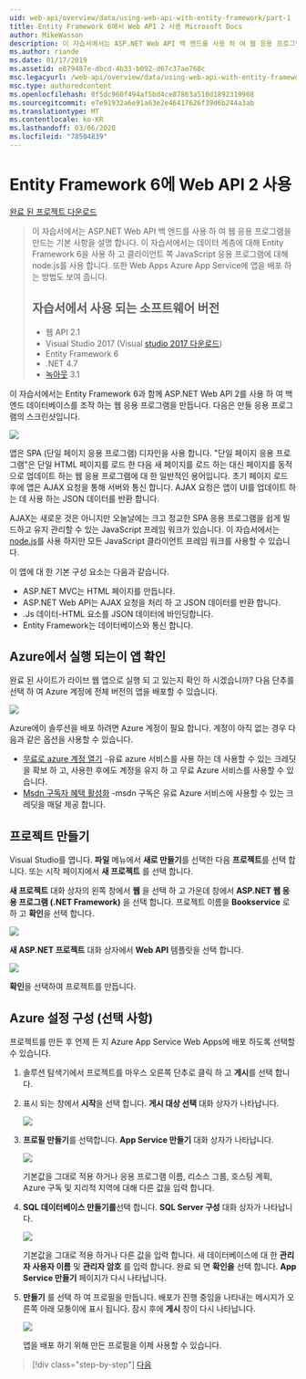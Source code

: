 ```yaml
---
uid: web-api/overview/data/using-web-api-with-entity-framework/part-1
title: Entity Framework 6에서 Web API 2 사용 Microsoft Docs
author: MikeWasson
description: 이 자습서에서는 ASP.NET Web API 백 엔드를 사용 하 여 웹 응용 프로그램을 만드는 기본 사항을 설명 합니다. 이 자습서에서는 데이터 레이아웃에 Entity Framework 6을 사용 합니다.
ms.author: riande
ms.date: 01/17/2019
ms.assetid: e879487e-dbcd-4b33-b092-d67c37ae768c
msc.legacyurl: /web-api/overview/data/using-web-api-with-entity-framework/part-1
msc.type: authoredcontent
ms.openlocfilehash: 0f5dc960f494af5bd4ce87863a510d1892319908
ms.sourcegitcommit: e7e91932a6e91a63e2e46417626f39d6b244a3ab
ms.translationtype: MT
ms.contentlocale: ko-KR
ms.lasthandoff: 03/06/2020
ms.locfileid: "78504839"
---
```

# <a name="using-web-api-2-with-entity-framework-6"></a>Entity Framework 6에 Web API 2 사용

[완료 된 프로젝트 다운로드](https://github.com/MikeWasson/BookService)

> 이 자습서에서는 ASP.NET Web API 백 엔드를 사용 하 여 웹 응용 프로그램을 만드는 기본 사항을 설명 합니다. 이 자습서에서는 데이터 계층에 대해 Entity Framework 6을 사용 하 고 클라이언트 쪽 JavaScript 응용 프로그램에 대해 node.js를 사용 합니다. 또한 Web Apps Azure App Service에 앱을 배포 하는 방법도 보여 줍니다.
>
> ## <a name="software-versions-used-in-the-tutorial"></a>자습서에서 사용 되는 소프트웨어 버전
>
> - 웹 API 2.1
> - Visual Studio 2017 (Visual [studio 2017 다운로드](https://visualstudio.microsoft.com/downloads/?utm_medium=microsoft&utm_source=docs.microsoft.com&utm_campaign=button+cta&utm_content=download+vs2017))
> - Entity Framework 6
> - .NET 4.7
> - [녹아웃](http://knockoutjs.com/) 3.1

이 자습서에서는 Entity Framework 6과 함께 ASP.NET Web API 2를 사용 하 여 백 엔드 데이터베이스를 조작 하는 웹 응용 프로그램을 만듭니다. 다음은 만들 응용 프로그램의 스크린샷입니다.

[![](part-1/_static/image2.png)](part-1/_static/image1.png)

앱은 SPA (단일 페이지 응용 프로그램) 디자인을 사용 합니다. "단일 페이지 응용 프로그램"은 단일 HTML 페이지를 로드 한 다음 새 페이지를 로드 하는 대신 페이지를 동적으로 업데이트 하는 웹 응용 프로그램에 대 한 일반적인 용어입니다. 초기 페이지 로드 후에 앱은 AJAX 요청을 통해 서버와 통신 합니다. AJAX 요청은 앱이 UI를 업데이트 하는 데 사용 하는 JSON 데이터를 반환 합니다.

AJAX는 새로운 것은 아니지만 오늘날에는 크고 정교한 SPA 응용 프로그램을 쉽게 빌드하고 유지 관리할 수 있는 JavaScript 프레임 워크가 있습니다. 이 자습서에서는 [node.js](http://knockoutjs.com/)를 사용 하지만 모든 JavaScript 클라이언트 프레임 워크를 사용할 수 있습니다.

이 앱에 대 한 기본 구성 요소는 다음과 같습니다.

- ASP.NET MVC는 HTML 페이지를 만듭니다.
- ASP.NET Web API는 AJAX 요청을 처리 하 고 JSON 데이터를 반환 합니다.
- .Js 데이터-HTML 요소를 JSON 데이터에 바인딩합니다.
- Entity Framework는 데이터베이스와 통신 합니다.

## <a name="see-this-app-running-on-azure"></a>Azure에서 실행 되는이 앱 확인

완료 된 사이트가 라이브 웹 앱으로 실행 되 고 있는지 확인 하 시겠습니까? 다음 단추를 선택 하 여 Azure 계정에 전체 버전의 앱을 배포할 수 있습니다.

[![](http://azuredeploy.net/deploybutton.png)](https://azuredeploy.net/?WT.mc_id=deploy_azure_aspnet&repository=https://github.com/tfitzmac/BookService)

Azure에이 솔루션을 배포 하려면 Azure 계정이 필요 합니다. 계정이 아직 없는 경우 다음과 같은 옵션을 사용할 수 있습니다.

- [무료로 azure 계정 열기](https://azure.microsoft.com/pricing/free-trial/?WT.mc_id=A443DD604) -유료 azure 서비스를 사용 하는 데 사용할 수 있는 크레딧을 확보 하 고, 사용한 후에도 계정을 유지 하 고 무료 Azure 서비스를 사용할 수 있습니다.
- [Msdn 구독자 혜택 활성화](https://azure.microsoft.com/pricing/member-offers/msdn-benefits-details/?WT.mc_id=A443DD604) -msdn 구독은 유료 Azure 서비스에 사용할 수 있는 크레딧을 매달 제공 합니다.

## <a name="create-the-project"></a>프로젝트 만들기

Visual Studio를 엽니다. **파일** 메뉴에서 **새로 만들기**를 선택한 다음 **프로젝트**를 선택 합니다. 또는 시작 페이지에서 **새 프로젝트** 를 선택 합니다.

**새 프로젝트** 대화 상자의 왼쪽 창에서 **웹** 을 선택 하 고 가운데 창에서 **ASP.NET 웹 응용 프로그램 (.NET Framework)** 을 선택 합니다. 프로젝트 이름을 **Bookservice** 로 하 고 **확인**을 선택 합니다.

[![](part-1/_static/image11.png)](part-1/_static/image11.png)

**새 ASP.NET 프로젝트** 대화 상자에서 **Web API** 템플릿을 선택 합니다.

[![](part-1/_static/image12.png)](part-1/_static/image12.png)

**확인**을 선택하여 프로젝트를 만듭니다.

## <a name="configure-azure-settings-optional"></a>Azure 설정 구성 (선택 사항)

프로젝트를 만든 후 언제 든 지 Azure App Service Web Apps에 배포 하도록 선택할 수 있습니다. 

1. 솔루션 탐색기에서 프로젝트를 마우스 오른쪽 단추로 클릭 하 고 **게시**를 선택 합니다.

2. 표시 되는 창에서 **시작**을 선택 합니다. **게시 대상 선택** 대화 상자가 나타납니다.

   [![](part-1/_static/image14.png)](part-1/_static/image14.png)

3. **프로필 만들기**를 선택합니다. **App Service 만들기** 대화 상자가 나타납니다.

   [![](part-1/_static/image15.png)](part-1/_static/image15.png)

   기본값을 그대로 적용 하거나 응용 프로그램 이름, 리소스 그룹, 호스팅 계획, Azure 구독 및 지리적 지역에 대해 다른 값을 입력 합니다. 

4. **SQL 데이터베이스 만들기를**선택 합니다. **SQL Server 구성** 대화 상자가 나타납니다. 

   [![](part-1/_static/image16.png)](part-1/_static/image16.png)

   기본값을 그대로 적용 하거나 다른 값을 입력 합니다. 새 데이터베이스에 대 한 **관리자 사용자 이름** 및 **관리자 암호** 를 입력 합니다. 완료 되 면 **확인을** 선택 합니다. **App Service 만들기** 페이지가 다시 나타납니다.

5. **만들기** 를 선택 하 여 프로필을 만듭니다. 배포가 진행 중임을 나타내는 메시지가 오른쪽 아래 모퉁이에 표시 됩니다. 잠시 후에 **게시** 창이 다시 나타납니다.

    [![](part-1/_static/image17.png)](part-1/_static/image17.png)
   
    앱을 배포 하기 위해 만든 프로필을 이제 사용할 수 있습니다. 

> [!div class="step-by-step"]
> [다음](part-2.md)
